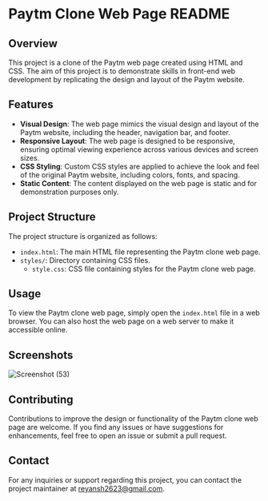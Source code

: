# Paytm Clone Web Page README

## Overview
This project is a clone of the Paytm web page created using HTML and CSS. The aim of this project is to demonstrate skills in front-end web development by replicating the design and layout of the Paytm website.

## Features
- **Visual Design**: The web page mimics the visual design and layout of the Paytm website, including the header, navigation bar, and footer.
- **Responsive Layout**: The web page is designed to be responsive, ensuring optimal viewing experience across various devices and screen sizes.
- **CSS Styling**: Custom CSS styles are applied to achieve the look and feel of the original Paytm website, including colors, fonts, and spacing.
- **Static Content**: The content displayed on the web page is static and for demonstration purposes only.

## Project Structure
The project structure is organized as follows:
- `index.html`: The main HTML file representing the Paytm clone web page.
- `styles/`: Directory containing CSS files.
  - `style.css`: CSS file containing styles for the Paytm clone web page.

## Usage
To view the Paytm clone web page, simply open the `index.html` file in a web browser. You can also host the web page on a web server to make it accessible online.

## Screenshots
![Screenshot (53)](https://github.com/reyanshravi/paytm_clone/assets/40010477/c1473b32-1c4e-451b-8912-ca8fceb8c90e)


## Contributing
Contributions to improve the design or functionality of the Paytm clone web page are welcome. If you find any issues or have suggestions for enhancements, feel free to open an issue or submit a pull request.

## Contact
For any inquiries or support regarding this project, you can contact the project maintainer at [reyansh2623@gmail.com](mailto:reyansh2623@gmail.com).
